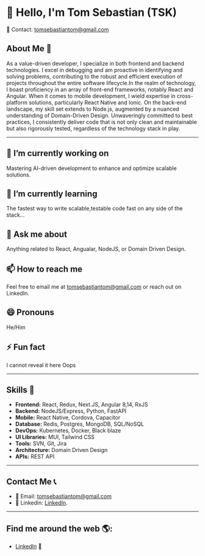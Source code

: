 # 👋 Hello, I'm Tom Sebastian (TSK)

📧 Contact: [tomsebastiantom@gmail.com](mailto:tomsebastiantom@gmail.com)

## About Me 🌟

As a value-driven developer, I specialize in both frontend and backend technologies. I excel in debugging and am proactive in identifying and solving problems, contributing to the robust and efficient execution of projects throughout the entire software lifecycle.In the realm of technology, I boast proficiency in an array of front-end frameworks, notably React and Angular. When it comes to mobile development, I wield expertise in cross-platform solutions, particularly React Native and Ionic. On the back-end landscape, my skill set extends to Node.js, augmented by a nuanced understanding of Domain-Driven Design. Unwaveringly committed to best practices, I consistently deliver code that is not only clean and maintainable but also rigorously tested, regardless of the technology stack in play.


---

## 🔭 I’m currently working on

Mastering AI-driven development to enhance and optimize scalable solutions.


## 🌱 I’m currently learning 

The fastest way to write scalable,testable code fast on any side of the stack...

## 💬 Ask me about

Anything related to React, Angualar, NodeJS, or Domain Driven Design.

## 📫 How to reach me

Feel free to email me at [tomsebastiantom@gmail.com](mailto:tomsebastiantom@gmail.com) or reach out on LinkedIn.

## 😄 Pronouns

He/Him

## ⚡ Fun fact

I cannot reveal it here Oops

---

## Skills 💼

- **Frontend:** React, Redux, Next.JS, Angular 8,14, RxJS
- **Backend:** NodeJS/Express, Python, FastAPI
- **Mobile:** React Native, Cordova, Capacitor
- **Database:** Redis, Postgres, MongoDB, SQL/NoSQL
- **DevOps:** Kubernetes, Docker, Black blaze
- **UI Libraries:** MUI, Tailwind CSS
- **Tools:** SVN, Git, Jira
- **Architecture:** Domain Driven Design
- **APIs:** REST API

---

## Contact Me 📞

- 📧 Email: [tomsebastiantom@gmail.com](mailto:tomsebastiantom@gmail.com)
- 💼 Linkedin: [LinkedIn](https://www.linkedin.com/in/tom-sebastian-tom/).

---

## Find me around the web 🌎:

- [LinkedIn](https://www.linkedin.com/in/tom-sebastian-tom/) 👔

